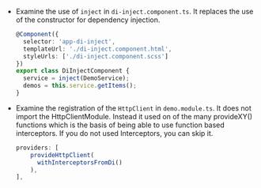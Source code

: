 - Examine the use of `inject` in `di-inject.component.ts`. It replaces the use of the constructor for dependency injection.

  ```typescript
  @Component({
    selector: 'app-di-inject',
    templateUrl: './di-inject.component.html',
    styleUrls: ['./di-inject.component.scss']
  })
  export class DiInjectComponent {
    service = inject(DemoService);
    demos = this.service.getItems();
  }
  ```

- Examine the registration of the `HttpClient` in `demo.module.ts`. It does not import the HttpClientModule. Instead it used on of the many provideXY() functions which is the basis of being able to use function based interceptors. If you do not used Interceptors, you can skip it.

  ```typescript
  providers: [
      provideHttpClient(
        withInterceptorsFromDi()
      ),
  ],
  ```